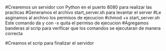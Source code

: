 #Crearemos un servidor con Python en el puerto 8080 para realizar las practicas
#Generamos el archivo start_server.sh para levantar el server
#Le asginamos al archivo los permisos de ejecucion
#chmod +x start_server.sh Este comando da y con -x quita el permiso de ejecucion
#Agregamos banderas al scrip para verificar que los comandos se ejecutaran de manera correcta

#Creamos el scrip para finalizar el servidor
